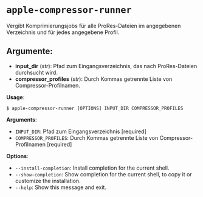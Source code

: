 # `apple-compressor-runner`

Vergibt Komprimierungsjobs für alle ProRes-Dateien im angegebenen Verzeichnis und für jedes angegebene Profil.

## Argumente:
- **input_dir** (*str*): Pfad zum Eingangsverzeichnis, das nach ProRes-Dateien durchsucht wird.
- **compressor_profiles** (*str*): Durch Kommas getrennte Liste von Compressor-Profilnamen.

**Usage**:

```console
$ apple-compressor-runner [OPTIONS] INPUT_DIR COMPRESSOR_PROFILES
```

**Arguments**:

* `INPUT_DIR`: Pfad zum Eingangsverzeichnis  [required]
* `COMPRESSOR_PROFILES`: Durch Kommas getrennte Liste von Compressor-Profilnamen  [required]

**Options**:

* `--install-completion`: Install completion for the current shell.
* `--show-completion`: Show completion for the current shell, to copy it or customize the installation.
* `--help`: Show this message and exit.
